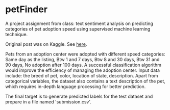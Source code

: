 # petFinder

A project assignment from class: text sentiment analysis on predicting categories of pet adoption speed using supervised machine learning technique. 

Original post was on Kaggle. See [here](https://www.kaggle.com/code/maoyinan/analysis-on-text-sentiment/notebook).

Pets from an adoption center were adopted with different speed categories: 
Same day as the listing, Btw 1 and 7 days, Btw 8 and 30 days, Btw 31 and 90 days, No adoption after 100 days. 
A successful classification algorithm would improve the efficiency of managing the adoption center.
Input data include: the breed of pet, color, location of state, description. 
Apart from categorical variables, the dataset also contains a text description of the pet, which requires in-depth language processing for better prediction.

The final target is to generate predicted labels for the test dataset and prepare in a file named 'submission.csv'.
